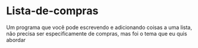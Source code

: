 # Lista-de-compras
Um programa que você pode escrevendo e adicionando coisas a uma lista, não precisa ser especificamente de compras, mas foi o tema que eu quis abordar

